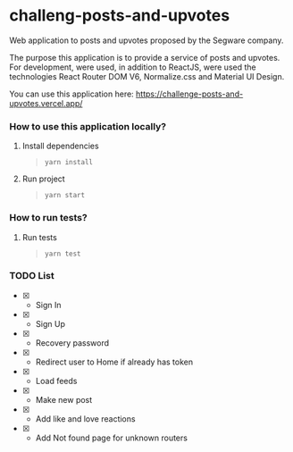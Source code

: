 # challeng-posts-and-upvotes

Web application to posts and upvotes proposed by the Segware company.

The purpose this application is to provide a service of posts and upvotes. For development, were used, in addition to ReactJS, were used the technologies React Router DOM V6, Normalize.css and Material UI Design.

You can use this application here: https://challenge-posts-and-upvotes.vercel.app/

### How to use this application locally?

1. Install dependencies

   > `yarn install`

2. Run project
   > `yarn start`

### How to run tests?

1. Run tests

   > `yarn test`

### TODO List

- [x] - Sign In
- [x] - Sign Up
- [x] - Recovery password
- [x] - Redirect user to Home if already has token
- [x] - Load feeds
- [x] - Make new post
- [x] - Add like and love reactions
- [x] - Add Not found page for unknown routers
